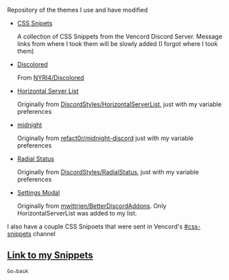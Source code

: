 Repository of the themes I use and have modified

- [CSS Snipets](https://nspc911.github.io/themes/vencord/CSSSnippets.theme.css)

  A collection of CSS Snippets from the Vencord Discord Server.
  Message links from where I took them will be slowly added (I forgot where I took them)

- [Discolored](https://nspc911.github.io/themes/vencord/discolored.theme.css)

  From [NYRI4/Discolored](https://github.com/NYRI4/Discolored)

- [Horizontal Server List](https://nspc911.github.io/themes/vencord/HorizontalServerList.theme.css)

  Originally from [DiscordStyles/HorizontalServerList](https://github.com/DiscordStyles/HorizontalServerList), just with my variable preferences

- [midnight](https://nspc911.github.io/themes/vencord/midnight.theme.css)

  Originally from [refact0r/midnight-discord](https://refact0r.github.io/midnight-discord/midnight.css) just with my variable preferences

- [Radial Status](https://nspc911.github.io/themes/vencord/RadialStatus.theme.css)

  Originally from [DiscordStyles/RadialStatus](https://github.com/DiscordStyles/RadialStatus), just with my variable preferences

- [Settings Modal](https://nspc911.github.io/themes/vencord/SettingsModal.theme.css)

  Originally from [mwittrien/BetterDiscordAddons](https://github.com/mwittrien/BetterDiscordAddons/). Only HorizontalServerList was added to my list.


I also have a couple CSS Snipoets that were sent in Vencord's [#css-snippets](https://discord.com/channels/1015060230222131221/1028106818368589824) channel

## [Link to my Snippets](https://nspc911.github.io/themes/vencord/snippets)

[<kbd><sub>Go back</sub></kbd>](https://nspc911.github.io/themes)

